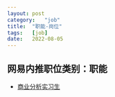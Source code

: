 ```yaml
---
layout:	post
category:	"job"
title:	"职能-岗位"
tags:	[job]
date:	2022-08-05
---
```

## 网易内推职位类别：职能
- [商业分析实习生](http://mobile.bole.netease.com/bole/boleDetail?id=35396&employeeId=346f03c3cda5f04c&key=all)
